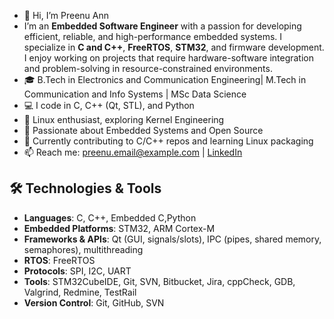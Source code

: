 - 👋 Hi, I’m Preenu Ann
- I’m an **Embedded Software Engineer** with a passion for developing efficient, reliable, and high-performance embedded systems. I specialize in **C and C++**, **FreeRTOS**, **STM32**, and firmware development. I enjoy working on projects that require hardware-software integration and problem-solving in resource-constrained environments.
-  🎓 B.Tech in Electronics and Communication Engineering| M.Tech in Communication and Info Systems | MSc Data Science
-  💻 I code in C, C++ (Qt, STL), and Python
- 🐧 Linux enthusiast, exploring Kernel Engineering
- 🚀 Passionate about Embedded Systems and Open Source
- 🌱 Currently contributing to C/C++ repos and learning Linux packaging
- 📫 Reach me: preenu.email@example.com | [LinkedIn](www.linkedin.com/in/preenu-ann-ponnachan-70674312a)
 
## 🛠️ Technologies & Tools
- **Languages**: C, C++, Embedded C,Python
- **Embedded Platforms**: STM32, ARM Cortex-M
- **Frameworks & APIs**: Qt (GUI, signals/slots), IPC (pipes, shared memory, semaphores), multithreading
- **RTOS**: FreeRTOS
- **Protocols**: SPI, I2C, UART
- **Tools**: STM32CubeIDE, Git, SVN, Bitbucket, Jira, cppCheck, GDB, Valgrind, Redmine, TestRail
- **Version Control**: Git, GitHub, SVN
<!---
preenu91/preenu91 is a ✨ special ✨ repository because its `README.md` (this file) appears on your GitHub profile.
You can click the Preview link to take a look at your changes.
--->
